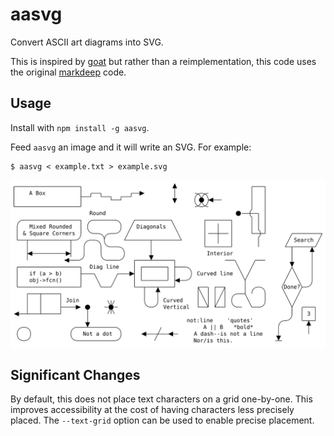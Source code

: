 # aasvg

Convert ASCII art diagrams into SVG.

This is inspired by [goat](https://github.com/blampe/goat) but rather than a
reimplementation, this code uses the original
[markdeep](https://casual-effects.com/markdeep/) code.

## Usage

Install with `npm install -g aasvg`.

Feed `aasvg` an image and it will write an SVG.  For example:

```
$ aasvg < example.txt > example.svg
```

<!-- generate this with the ~~backdrop option to avoid it looking terrible
     when shown on GitHub in dark mode -->
![example](./example.svg)

## Significant Changes

By default, this does not place text characters on a grid one-by-one.  This
improves accessibility at the cost of having characters less precisely placed.
The `--text-grid` option can be used to enable precise placement.
